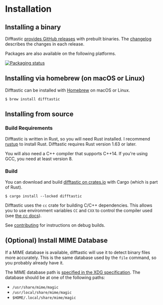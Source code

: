 # Installation

## Installing a binary

Difftastic [provides GitHub
releases](https://github.com/Wilfred/difftastic/releases) with
prebuilt binaries. The
[changelog](https://github.com/Wilfred/difftastic/blob/master/CHANGELOG.md)
describes the changes in each release.

Packages are also available on the following platforms.

[![Packaging status](https://repology.org/badge/vertical-allrepos/difftastic.svg)](https://repology.org/project/difftastic/versions)


## Installing via homebrew (on macOS or Linux)

Difftastic can be installed with [Homebrew](https://formulae.brew.sh/formula/difftastic) on macOS or Linux.


```
$ brew install difftastic
```

## Installing from source

### Build Requirements

Difftastic is written in Rust, so you will need Rust installed. I
recommend [rustup](https://rustup.rs/) to install Rust. Difftastic
requires Rust version 1.63 or later.

You will also need a C++ compiler that supports C++14. If you're using
GCC, you need at least version 8.

### Build

You can download and build [difftastic on
crates.io](https://crates.io/crates/difftastic) with Cargo (which is
part of Rust).

```
$ cargo install --locked difftastic
```

Difftastic uses the `cc` crate for building C/C++ dependencies. This
allows you to use environment variables `CC` and `CXX` to control the
compiler used (see [the cc
docs](https://github.com/alexcrichton/cc-rs#external-configuration-via-environment-variables)).

See [contributing](./contributing.md) for instructions on debug
builds.

## (Optional) Install MIME Database

If a MIME database is available, difftastic will use it to detect
binary files more accurately. This is the same database used by the
`file` command, so you probably already have it.

The MIME database path is [specified in the XDG
specification](https://specifications.freedesktop.org/shared-mime-info-spec/0.11/ar01s03.html). The
database should be at one of the following paths:

* `/usr/share/mime/magic`
* `/usr/local/share/mime/magic`
* `$HOME/.local/share/mime/magic`
